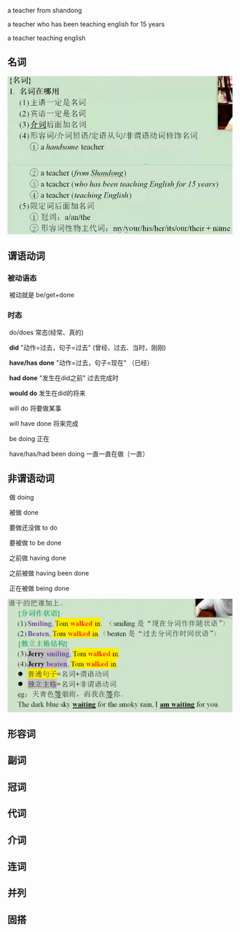 a teacher from shandong

a teacher who has been teaching english for 15 years

a teacher teaching english

## 名词

![image-20211217204000693](image-20211217204000693.png) 

## 谓语动词

### 被动语态

​	被动就是 be/get+done

### 时态

​	do/does 常态(经常、真的)

​	**did** 	"动作=过去，句子=过去" (曾经、过去、当时，刚刚)

​	**have/has done**  "动作=过去，句子=现在" （已经）

​	**had done** "发生在did之前" 过去完成时

​	**would do** 发生在did的将来

​	will do 将要做某事	

​	will have done 将来完成 

​	be doing 正在

​	have/has/had been doing 一直一直在做（一直）

## 非谓语动词

​	做	doing

​	被做	done	

​	要做还没做	to do

​	要被做	to be done

​	之前做	having done

​	之前被做	having been done

​	正在被做	being done

![image-20211217203533995](image-20211217203533995.png)

## 形容词

## 副词

## 冠词

## 代词

## 介词

## 连词

## 并列

## 固搭 